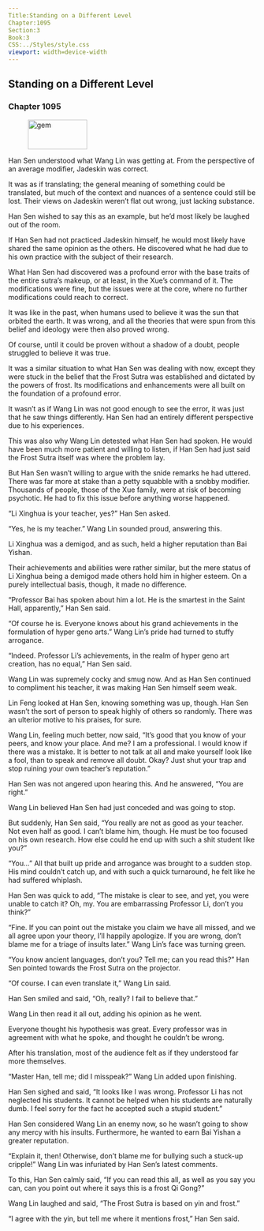```yaml
---
Title:Standing on a Different Level 
Chapter:1095 
Section:3 
Book:3 
CSS:../Styles/style.css 
viewport: width=device-width
---
```

  
## Standing on a Different Level
### Chapter 1095
  
<figure>
	<img src="../Images/gem.gif" alt="gem" id="gem" width="120" height="60" />
</figure>
  

  
Han Sen understood what Wang Lin was getting at. From the perspective of an average modifier, Jadeskin was correct.

It was as if translating; the general meaning of something could be translated, but much of the context and nuances of a sentence could still be lost. Their views on Jadeskin weren’t flat out wrong, just lacking substance.

Han Sen wished to say this as an example, but he’d most likely be laughed out of the room.

If Han Sen had not practiced Jadeskin himself, he would most likely have shared the same opinion as the others. He discovered what he had due to his own practice with the subject of their research.

What Han Sen had discovered was a profound error with the base traits of the entire sutra’s makeup, or at least, in the Xue’s command of it. The modifications were fine, but the issues were at the core, where no further modifications could reach to correct.

It was like in the past, when humans used to believe it was the sun that orbited the earth. It was wrong, and all the theories that were spun from this belief and ideology were then also proved wrong.

Of course, until it could be proven without a shadow of a doubt, people struggled to believe it was true.

It was a similar situation to what Han Sen was dealing with now, except they were stuck in the belief that the Frost Sutra was established and dictated by the powers of frost. Its modifications and enhancements were all built on the foundation of a profound error.

It wasn’t as if Wang Lin was not good enough to see the error, it was just that he saw things differently. Han Sen had an entirely different perspective due to his experiences.

This was also why Wang Lin detested what Han Sen had spoken. He would have been much more patient and willing to listen, if Han Sen had just said the Frost Sutra itself was where the problem lay.

But Han Sen wasn’t willing to argue with the snide remarks he had uttered. There was far more at stake than a petty squabble with a snobby modifier. Thousands of people, those of the Xue family, were at risk of becoming psychotic. He had to fix this issue before anything worse happened.

“Li Xinghua is your teacher, yes?” Han Sen asked.

“Yes, he is my teacher.” Wang Lin sounded proud, answering this.

Li Xinghua was a demigod, and as such, held a higher reputation than Bai Yishan.

Their achievements and abilities were rather similar, but the mere status of Li Xinghua being a demigod made others hold him in higher esteem. On a purely intellectual basis, though, it made no difference.

“Professor Bai has spoken about him a lot. He is the smartest in the Saint Hall, apparently,” Han Sen said.

“Of course he is. Everyone knows about his grand achievements in the formulation of hyper geno arts.” Wang Lin’s pride had turned to stuffy arrogance.

“Indeed. Professor Li’s achievements, in the realm of hyper geno art creation, has no equal,” Han Sen said.

Wang Lin was supremely cocky and smug now. And as Han Sen continued to compliment his teacher, it was making Han Sen himself seem weak.

Lin Feng looked at Han Sen, knowing something was up, though. Han Sen wasn’t the sort of person to speak highly of others so randomly. There was an ulterior motive to his praises, for sure.

Wang Lin, feeling much better, now said, “It’s good that you know of your peers, and know your place. And me? I am a professional. I would know if there was a mistake. It is better to not talk at all and make yourself look like a fool, than to speak and remove all doubt. Okay? Just shut your trap and stop ruining your own teacher’s reputation.”

Han Sen was not angered upon hearing this. And he answered, “You are right.”

Wang Lin believed Han Sen had just conceded and was going to stop.

But suddenly, Han Sen said, “You really are not as good as your teacher. Not even half as good. I can’t blame him, though. He must be too focused on his own research. How else could he end up with such a shit student like you?”

“You…” All that built up pride and arrogance was brought to a sudden stop. His mind couldn’t catch up, and with such a quick turnaround, he felt like he had suffered whiplash.

Han Sen was quick to add, “The mistake is clear to see, and yet, you were unable to catch it? Oh, my. You are embarrassing Professor Li, don’t you think?”

“Fine. If you can point out the mistake you claim we have all missed, and we all agree upon your theory, I’ll happily apologize. If you are wrong, don’t blame me for a triage of insults later.” Wang Lin’s face was turning green.

“You know ancient languages, don’t you? Tell me; can you read this?” Han Sen pointed towards the Frost Sutra on the projector.

“Of course. I can even translate it,” Wang Lin said.

Han Sen smiled and said, “Oh, really? I fail to believe that.”

Wang Lin then read it all out, adding his opinion as he went.

Everyone thought his hypothesis was great. Every professor was in agreement with what he spoke, and thought he couldn’t be wrong.

After his translation, most of the audience felt as if they understood far more themselves.

“Master Han, tell me; did I misspeak?” Wang Lin added upon finishing.

Han Sen sighed and said, “It looks like I was wrong. Professor Li has not neglected his students. It cannot be helped when his students are naturally dumb. I feel sorry for the fact he accepted such a stupid student.”

Han Sen considered Wang Lin an enemy now, so he wasn’t going to show any mercy with his insults. Furthermore, he wanted to earn Bai Yishan a greater reputation.

“Explain it, then! Otherwise, don’t blame me for bullying such a stuck-up cripple!” Wang Lin was infuriated by Han Sen’s latest comments.

To this, Han Sen calmly said, “If you can read this all, as well as you say you can, can you point out where it says this is a frost Qi Gong?”

Wang Lin laughed and said, “The Frost Sutra is based on yin and frost.”

“I agree with the yin, but tell me where it mentions frost,” Han Sen said.